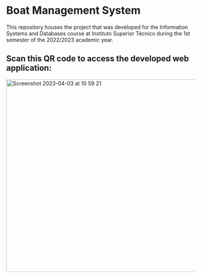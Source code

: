 # Boat Management System

This repository houses the project that was developed for the Information Systems and Databases course at Instituto Superior Técnico during the 1st semester of the 2022/2023 academic year.

## Scan this QR code to access the developed web application:

<img width="513" alt="Screenshot 2023-04-03 at 10 59 21" src="https://user-images.githubusercontent.com/72610491/229477642-f1194135-5e4c-46c2-8b26-f560cb9ba46e.png">

